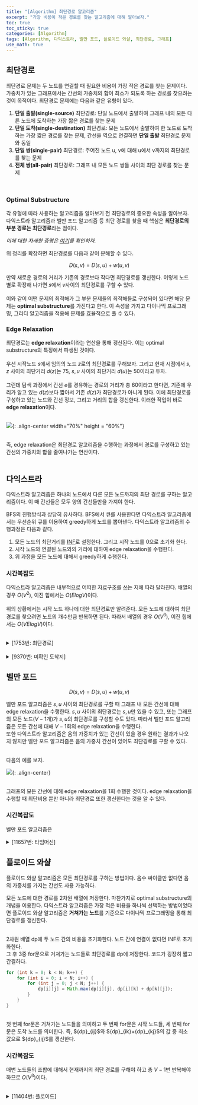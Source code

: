 ```yaml
---
title: "[Algorithm] 최단경로 알고리즘"
excerpt: "가장 비용이 적은 경로를 찾는 알고리즘에 대해 알아보자."
toc: true
toc_sticky: true
categories: [Algorithm]
tags: [Algorithm, 다익스트라, 벨만 포드, 플로이드 와샬, 최단경로, 그래프]
use_math: true
---
```


## 최단경로
최단경로 문제는 두 노드를 연결할 때 필요한 비용이 가장 작은 경로를 찾는 문제이다. 가중치가 있는 그래프에서는 간선의 가중치의 합이 최소가 되도록 하는 경로를 찾으려는 것이 목적이다. 최단경로 문제에는 다음과 같은 유형이 있다.

1. **단일 출발(single-source)** 최단경로: 단일 노드에서 출발하여 그래프 내의 모든 다른 노드에 도착하는 가장 짧은 경로를 찾는 문제
2. **단일 도착(single-destination)** 최단경로: 모든 노드에서 출발하여 한 노드로 도착하는 가장 짧은 경로를 찾는 문제, 간선을 역으로 연결하면 **단일 출발** 최단경로 문제와 동일
3. **단일 쌍(single-pair)** 최단경로: 주어진 노드 u, v에 대해 u에서 v까지의 최단경로를 찾는 문제
4. **전체 쌍(all-pair)** 최단경로: 그래프 내 모든 노드 쌍들 사이의 최단 경로를 찾는 문제

<br>

### Optimal Substructure
각 유형에 따라 사용하는 알고리즘을 알아보기 전 최단경로의 중요한 속성을 알아보자.  
다익스트라 알고리즘과 벨만 포드 알고리즘 등 최단 경로를 찾을 때 핵심은 **최단경로의 부분 경로는 최단경로**라는 점이다.  

*이에 대한 자세한 증명은 [여기](http://www.problems.kr/03graph/shortest_path/index.html)를 확인하자.*

위 정리를 확장하면 최단경로를 다음과 같이 분해할 수 있다.

$$
D(s, v) = D(s, u) + w(u, v)
$$

만약 새로운 경로의 거리가 기존의 경로보다 작다면 최단경로를 갱신한다. 이렇게 노드별로 확장해 나가면 $s$에서 $v$사이의 최단경로를 구할 수 있다. <br><br>
이와 같이 어떤 문제의 최적해가 그 부분 문제들의 최적해들로 구성되어 있다면 해당 문제는 **optimal substructure**를 가진다고 한다. 이 속성을 가지고 다이나믹 프로그래밍, 그리디 알고리즘을 적용해 문제를 효율적으로 풀 수 있다.

### Edge Relaxation
최단경로는 **edge relaxation**이라는 연산을 통해 갱신된다. 이는 optimal substructure의 특징에서 파생된 것이다.<br><br>
우선 시작노드 $s$에서 임의의 노드 $z$로의 최단경로를 구해보자. 그리고 현재 시점에서 $s, z$ 사이의 최단거리 $d(z)$는 75, $s, u$ 사이의 최단거리 $d(u)$는 50이라고 두자.<br><br>
그런데 탐색 과정에서 간선 $e$를 경유하는 경로의 거리가 총 60이라고 한다면, 기존에 우리가 알고 있는 $d(z)$보다 짧아서 기존 $d(z)$가 최단경로가 아니게 된다. 이에 최단경로를 구성하고 있는 노드와 간선 정보, 그리고 거리의 합을 갱신한다. 이러한 작업이 바로 **edge relaxation**이다. <br><br>


![](https://i.imgur.com/nqdnANR.png){: .align-center width="70%" height = "60%"}
  
<br>
즉, edge relaxation은 최단경로 알고리즘을 수행하는 과정에서 경로를 구성하고 있는 간선의 가중치의 합을 줄여나가는 연산이다. <br><br>


## 다익스트라
다익스트라 알고리즘은 하나의 노드에서 다른 모든 노드까지의 최단 경로를 구하는 알고리즘이다. 이 때 간선들은 모두 양의 간선들만을 가져야 한다. <br>

BFS의 진행방식과 상당히 유사하다. BFS에서 큐를 사용한다면 다익스트라 알고리즘에서는 우선순위 큐를 이용하여 greedy하게 노드를 뽑아낸다. 다익스트라 알고리즘의 수행과정은 다음과 같다.

1. 모든 노드의 최단거리를 <acronym title="연산을 수행하면서 나올 수 없을 정도의 큰 값">INF</acronym>로 설정한다. 그리고 시작 노드를 0으로 초기화 한다.
2. 시작 노드와 연결된 노드와의 거리에 대하여 edge relaxation을 수행한다.
3. 위 과정을 모든 노드에 대해서 greedy하게 수행한다.

### 시간복잡도
다익스트라 알고리즘은 내부적으로 어떠한 자료구조를 쓰는 지에 따라 달라진다. 배열의 경우 $O(V^2)$, 이진 힙에서는 $O(ElogV)$이다. <br> <br>
위의 상황에서는 시작 노드 하나에 대한 최단경로만 알려준다. 모든 노드에 대하여 최단경로를 찾으려면 노드의 개수만큼 반복하면 된다. 따라서 배열의 경우 $O(V^3)$, 이진 힙에서는 $O(VElogV)$이다.
<br><br>

<details>

<summary p style="cursor:pointer">[1753번: 최단경로]</summary>
<div markdown="1">

<br>

<https://www.acmicpc.net/problem/3197>

<br>

가장 기본적인 형태의 다익스트라 알고리즘의 형태이다. 우선순위 큐를 사용한 다익스트라 알고리즘으로 해결해보자. <br>

<details>
<summary p style="cursor:pointer">코드</summary>
<div markdown="1">

```java
import java.io.*;
import java.util.*;

public class Main {

	static FastIO io = new FastIO();
	final static int INF = Integer.MAX_VALUE;
	static int V, E, K, u, v, w;
	static ArrayList<ArrayList<Node>> adj;
	static int[] weights;
	
	public static void main(String... args) throws IOException {
		V = io.nextInt();
		E = io.nextInt();
		K = io.nextInt();
		adj = new ArrayList<ArrayList<Node>>(V + 1);
		for (int i = 0; i < V + 1; i++) {
			adj.add(new ArrayList<Node>());
		}
		weights = new int[V + 1];
		Arrays.fill(weights, INF);
		StringBuilder res = new StringBuilder();
		
		for (int i = 0; i < E; i++) {
			u = io.nextInt();
			v = io.nextInt();
			w = io.nextInt();
			adj.get(u).add(new Node(v, w));
		}
		
		dijkstra();
		
		for (int i = 1; i < V + 1; i++) {
			res.append(weights[i] != INF ? weights[i] : "INF").append('\n');
		}
		
		io.write(res);
	}
	
	private static void dijkstra() {
		PriorityQueue<Node> pq = new PriorityQueue<Node>();
		pq.add(new Node(K, 0));
		weights[K] = 0;
		
		while (!pq.isEmpty()) {
			Node tmp = pq.poll();
			int cur = tmp.idx;
			int curWeight = tmp.weight;
			
			if (curWeight > weights[cur])
				continue;
			
			for (Node n : adj.get(cur)) {
				int next = n.idx;
				int nextWeight = n.weight;
				
				if (weights[next] > weights[cur] + nextWeight) {
					weights[next] = weights[cur] + nextWeight;
					pq.add(new Node(next, weights[next]));
				}
			}
		}
	}
	
}

class Node implements Comparable<Node>{
	int idx, weight;

	public Node(int idx, int weight) {
		this.idx = idx;
		this.weight = weight;
	}

	@Override
	public int compareTo(Node o) {
		// TODO Auto-generated method stub
		return this.weight - o.weight;
	}
	
}

class FastIO { ... }    // 생략
```

</div>
</details>

<br>

</div>
</details>

<br>

<details>
<summary p style="cursor:pointer">[9370번: 미확인 도착지]</summary>
<div markdown="1">

<br>

<https://www.acmicpc.net/problem/9370>

<br>
최단거리와 g, h를 거쳐 가는 최단거리를 비교해서 목적지 후보들을 추려내자.

<details>
<summary p style="cursor:pointer">코드</summary>
<div markdown="1">

```java
import java.io.*;
import java.util.*;

public class Main {

    static FastIO io = new FastIO();
    final static int INF = Integer.MAX_VALUE;
    static List<List<Node>> adj;
    static List<Integer> dest;
    static int[] dists;
    static int n, m, t, s, g, h, a, b, d;

    public static void main(String... args) throws IOException {
        int T = io.nextInt();
        StringBuilder res = new StringBuilder();
        while (T-- > 0) {
            n = io.nextInt();   m = io.nextInt();   t = io.nextInt();
            adj = new ArrayList<>();
            for (int i = 0; i < n + 1; i++) {
                adj.add(new ArrayList<>());
            }
            dest = new ArrayList<>();
            dists = new int[n + 1];
            s = io.nextInt();   g = io.nextInt();   h = io.nextInt();
            for (int i = 0; i < m; i++) {
                a = io.nextInt();   b = io.nextInt();   d = io.nextInt();
                adj.get(a).add(new Node(b, d));
                adj.get(b).add(new Node(a, d));
            }
            for (int i = 0; i < t; i++) {
                dest.add(io.nextInt());
            }
            Collections.sort(dest);

            for (Integer i : dest) {
                int d1 = dijkstra(s, i);
                if (d1 == INF)
                    continue;
                int d2 = dijkstra(s, g) + dijkstra(g, h) + dijkstra(h, i);
                int d3 = dijkstra(s, h) + dijkstra(h, g) + dijkstra(g, i);
                if (d1 == Math.min(d2, d3))
                    res.append(i).append(' ');
            }

            res.append('\n');
        }

        io.write(res);
    }

    private static int dijkstra(int s, int e) {
        Arrays.fill(dists, INF);
        PriorityQueue<Node> pq = new PriorityQueue<>();
        pq.add(new Node(s, dists[s] = 0));

        while (!pq.isEmpty()) {
            Node tmp = pq.poll();
            int cur = tmp.idx;
            int curDist = tmp.dist;

            if (curDist > dists[cur])
                continue;

            for (Node n : adj.get(cur)) {
                int next = n.idx;
                int nextDist = n.dist;
                if (dists[next] > dists[cur] + nextDist)
                    pq.add(new Node(next, dists[next] = dists[cur] + nextDist));
            }
        }

        return dists[e];
    }
}

class Node implements Comparable<Node> {
    int idx, dist;

    public Node(int idx, int dist) {
        this.idx = idx;
        this.dist = dist;
    }

    @Override
    public int compareTo(Node node) {
        return this.dist - node.dist;
    }
}

class FastIO { ... }    // 생략
```

</div>
</details>

</div>
</details>


## 벨만 포드

$$
D(s, v) = D(s, u) + w(u, v)
$$

벨만 포드 알고리즘은 $s, u$ 사이의 최단경로를 구할 때 그래프 내 모든 간선에 대해 edge relaxation을 수행한다. $s, u$ 사이의 최단경로는 $s, u$만 있을 수 있고, 또는 그래프의 모든 노드($V-1$개)가 $s, u$의 최단경로를 구성할 수도 있다. 따라서 벨만 포드 알고리즘은 모든 간선에 대해 $V-1$회의 edge relaxation을 수행한다. <br>
또한 다익스트라 알고리즘은 음의 가중치가 있는 간선이 있을 경우 원하는 결과가 나오지 않지만 벨만 포드 알고리즘은 음의 가중치 간선이 있어도 최단경로를 구할 수 있다. <br><br>

다음의 예를 보자. <br>

![](https://i.imgur.com/hcWT22F.png){: .align-center}

<br>
그래프의 모든 간선에 대해 edge relaxation을 1회 수행한 것이다. edge relaxation을 수행할 때 최단비용 뿐만 아니라 최단경로 또한 갱신한다는 것을 알 수 있다.

### 시간복잡도
벨만 포드 알고리즘은 


<details>
<summary p style="cursor:pointer">[11657번: 타임머신]</summary>
<div markdown="1">

<br>

<https://www.acmicpc.net/problem/11657>

<br>



<br>

<details>
<summary p style="cursor:pointer">코드</summary>
<div markdown="1">

```java

```

</div>
</details>


</div>
</details>

## 플로이드 와샬
플로이드 와샬 알고리즘은 모든 최단경로를 구하는 방법이다. 음수 싸이클만 없다면 음의 가중치를 가지는 간선도 사용 가능하다.<br>

모든 노드에 대한 경로를 2차원 배열에 저장한다. 마찬가지로 optimal substructure의 개념을 이용한다. 다익스트라 알고리즘은 가장 적은 비용을 하나씩 선택하는 방법이었다면 플로이드 와샬 알고리즘은 **거쳐가는 노드**를 기준으로 다이나믹 프로그래밍을 통해 최단경로를 갱신한다.<br><br>

2차원 배열 dp에 두 노드 간의 비용을 초기화한다. 노드 간에 연결이 없다면 INF로 초기화한다. <br>
그 후 3중 for문으로 거쳐가는 노드들로 최단경로를 dp에 저장한다. 코드가 굉장히 짧고 간결하다.<br>

``` java
for (int k = 0; k < N; k++) {
    for (int i = 0; i < N; i++) {
        for (int j = 0; j < N; j++) {
            dp[i][j] = Math.max(dp[i][j], dp[i][k] + dp[k][j]);
        }
    }
}
```
<br>
첫 번째 for문은 거쳐가는 노드들을 의미하고 두 번째 for문은 시작 노드들, 세 번째 for문은 도착 노드를 의미한다. 즉, ${dp}_{ij}$와 ${dp}_{ik}+{dp}_{kj}$의 값 중 최소값으로 ${dp}_{ij}$를 갱신한다.

### 시간복잡도
매번 노드들의 조합에 대해서 현재까지의 최단 경로를 구해야 하고 총 $V-1$번 반복해야 하므로 $O(V^3)$이다.

<br>

<details>
<summary p style="cursor:pointer">[11404번: 플로이드]</summary>
<div markdown="1">

<br>

<https://www.acmicpc.net/problem/11404>

<br>
플로이드 와샬 알고리즘의 기본 문제이다. 다익스트라 알고리즘을 $V$번 돌려도 가능하지만 훨씬 간단한 플로이드 와샬 알고리즘으로 풀어보자.

<br>

<details>
<summary p style="cursor:pointer">코드</summary>
<div markdown="1">

```cpp
#include <iostream>
#include <vector>
#include <algorithm>
using namespace std;

const int INF = 987654321;
int n, m, a, b, c;
vector<vector<int>> map;

void init() {
	cin >> n >> m;
	for (int i = 0; i < n + 1; i++)
	{
		vector<int> row(n + 1, INF);
		map.push_back(row);
	}
	for (int i = 1; i < n + 1; i++)
	{
		map[i][i] = 0;
	}

	for (int i = 0; i < m; i++)
	{
		cin >> a >> b >> c;
		map[a][b] = min(map[a][b], c);
	}
}

void floyd() {
	for (int k = 1; k < n + 1; k++)
	{
		for (int i = 1; i < n + 1; i++)
		{
			for (int j = 1; j < n + 1; j++)
			{
				if (i == j)
					continue;
				map[i][j] = min(map[i][j], map[i][k] + map[k][j]);
			}
		}
	}
}

void print() {
	for (int i = 1; i < n + 1; i++)
	{
		for (int j = 1; j < n + 1; j++)
		{
			cout << (map[i][j] == INF ? 0 : map[i][j]) << ' ';
		}
		cout << '\n';
	}
}

int main() {
	ios_base::sync_with_stdio(false);
	cin.tie(NULL);
	init();
	floyd();
	print();
	return 0;
}
```


</div>
</details>

</div>
</details>

<br><br>
